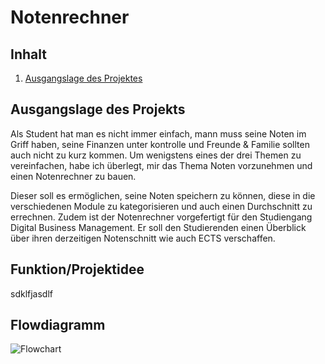 # Notenrechner

## Inhalt
1. [Ausgangslage des Projektes](#ausgangslage-des-projektes)

## Ausgangslage des Projekts

Als Student hat man es nicht immer einfach, mann muss seine Noten im Griff haben, seine Finanzen unter kontrolle und Freunde & Familie sollten auch nicht zu kurz kommen. Um wenigstens eines der drei Themen zu vereinfachen, habe ich überlegt, mir das Thema Noten vorzunehmen und einen Notenrechner zu bauen. 

Dieser soll es ermöglichen, seine Noten speichern zu können, diese in die verschiedenen Module zu kategorisieren und auch einen Durchschnitt zu errechnen. Zudem ist der Notenrechner vorgefertigt für den Studiengang Digital Business Management. Er soll den Studierenden einen Überblick über ihren derzeitigen Notenschnitt wie auch ECTS verschaffen.  

## Funktion/Projektidee

sdklfjasdlf


## Flowdiagramm

![Flowchart](https://drive.google.com/file/d/1xymrrFY6ZyU8AGXnJVv9MMMwJ0sZ_XF1/view?usp=sharing)
